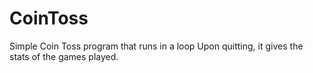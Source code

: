 # CoinToss
Simple Coin Toss program that runs in a loop
Upon quitting, it gives the stats of the games played.
